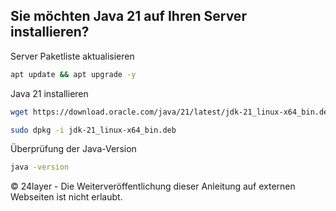 ## Sie möchten Java 21 auf Ihren Server installieren?


Server Paketliste aktualisieren
``` bash
apt update && apt upgrade -y
```

Java 21 installieren
``` bash
wget https://download.oracle.com/java/21/latest/jdk-21_linux-x64_bin.deb
```

``` bash
sudo dpkg -i jdk-21_linux-x64_bin.deb
```

Überprüfung der Java-Version
``` bash
java -version
```

© 24layer - Die Weiterveröffentlichung dieser Anleitung auf externen Webseiten ist nicht erlaubt.